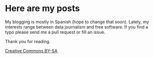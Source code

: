 # Here are my posts
My blogging is mostly in Spanish (hope to change that soon). Lately, my interests range between data journalism and free software. If you find a typo please send me a pull request or fill an issue.

Thank you for reading.

[Creative Commons BY-SA](https://creativecommons.org/licenses/by-sa/4.0/)
